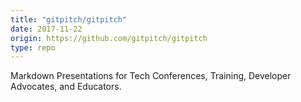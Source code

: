 ```yaml
---
title: "gitpitch/gitpitch"
date: 2017-11-22
origin: https://github.com/gitpitch/gitpitch
type: repo
---
```


Markdown Presentations for Tech Conferences, Training, Developer Advocates, and Educators.